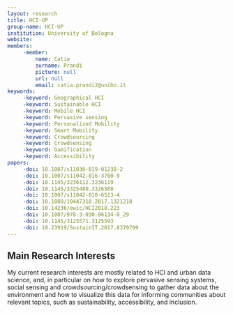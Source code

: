 ```yaml
---
layout: research
title: HCI-UP
group-name: HCI-UP
institution: University of Bologna
website: 
members: 
	 -member: 
		 name: Catia
		 surname: Prandi
		 picture: null
		 url: null
		 email: catia.prandi2@unibo.it
keywords: 
	 -keyword: Geographical HCI
	 -keyword: Sustainable HCI
	 -keyword: Mobile HCI
	 -keyword: Pervasive sensing
	 -keyword: Personalized Mobility
	 -keyword: Smart Mobility
	 -keyword: Crowdsourcing
	 -keyword: Crowdsensing
	 -keyword: Gamification
	 -keyword: Accessibility
papers: 
	 -doi: 10.1007/s11036-019-01238-2
	 -doi: 10.1007/s11042-016-3780-9
	 -doi: 10.1145/3236112.3236119
	 -doi: 10.1145/3325480.3326568
	 -doi: 10.1007/s11042-018-6513-4
	 -doi: 10.1080/10447318.2017.1321218
	 -doi: 10.14236/ewic/HCI2018.223
	 -doi: 10.1007/978-3-030-06134-0_29
	 -doi: 10.1145/3125571.3125593
	 -doi: 10.23919/SustainIT.2017.8379799
---
```



## Main Research Interests
My current research interests are mostly related to HCI and urban data science, and, in particular on how to explore pervasive sensing systems, social sensing and crowdsourcing/crowdsensing to gather data about the environment and how to visualize this data for informing communities about relevant topics, such as sustainability, accessibility, and inclusion.